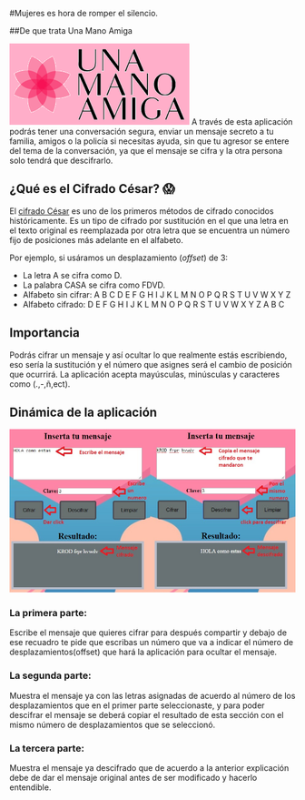 #Mujeres es hora de romper el silencio.

##De que trata Una Mano Amiga

![Una mano amiga](https://github.com/DianaOropeza/LIM009-Cipher/blob/master/src/img/logor.png)
A través de esta aplicación podrás tener una conversación segura, enviar un mensaje secreto a tu familia, amigos o la policía si necesitas ayuda, sin que tu agresor se entere del tema de la conversación, ya que el mensaje se cifra y la otra persona solo tendrá que descifrarlo.

## ¿Qué es el Cifrado César? :scream:

El [cifrado César](https://en.wikipedia.org/wiki/Caesar_cipher) es uno de los
primeros métodos de cifrado conocidos históricamente. Es un tipo de cifrado por
sustitución en el que una letra en el texto original es reemplazada por otra
letra que se encuentra un número fijo de posiciones más adelante en el alfabeto.

Por ejemplo, si usáramos un desplazamiento (_offset_) de 3:

- La letra A se cifra como D.
- La palabra CASA se cifra como FDVD.
- Alfabeto sin cifrar: A B C D E F G H I J K L M N O P Q R S T U V W X Y Z
- Alfabeto cifrado: D E F G H I J K L M N O P Q R S T U V W X Y Z A B C

## Importancia
Podrás cifrar un mensaje y así ocultar lo que realmente estás escribiendo, eso sería la sustitución y el número que asignes será el cambio de posición que ocurrirá. La aplicación acepta mayúsculas, minúsculas y caracteres como (.,-,ñ,ect).
## Dinámica de la aplicación
![Instrucciones]( https://github.com/DianaOropeza/LIM009-Cipher/blob/master/src/img/f4.jpg)

### La primera parte:
Escribe el mensaje que quieres cifrar para después compartir y debajo de ese recuadro te pide que escribas un número que va a indicar el número de desplazamientos(offset) que hará la aplicación para ocultar el mensaje.
### La segunda parte:
Muestra el mensaje ya con las letras asignadas de acuerdo al número de los desplazamientos que en el primer parte seleccionaste, y para poder descifrar el mensaje se deberá copiar el resultado de esta sección con el mismo número de desplazamientos que se seleccionó.
### La tercera parte:
Muestra el mensaje ya descifrado que de acuerdo a la anterior explicación debe de dar el mensaje original antes de ser modificado y hacerlo entendible.
